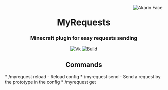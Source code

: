 <img src="https://i.loli.net/2018/05/17/5afd869c443ef.png" alt="Akarin Face" align="right">
<div align="center">
  <h1>MyRequests</h1>
  <h3>Minecraft plugin for easy requests sending</h3>

  [![Vk](https://img.shields.io/badge/vk-DeelTer-9cf)](https://vk.com/DeelTer/)
  [![Build](https://img.shields.io/badge/builds-check%20it-green)](https://github.com/DeelTer/MyRequests/releases)
</div>

<div align="center">
  <h2>Commands</h2>
</div>
* /myrequest reload - Reload config
* /myrequest send <id> - Send a request by the prototype in the config
* /myrequest get <id - Get response about request
